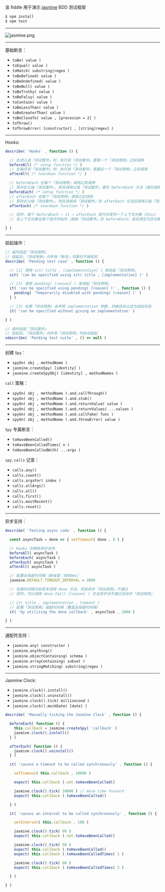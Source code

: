 该 fiddle 用于演示 [jasmine](http://jasmine.github.io/) BDD 测试框架

```sh
$ npm install
$ npm test
```

---

![jasmine.png](https://raw.githubusercontent.com/pwnn/img/master/jasmine.png)

---

基础断言：

- `toBe( value )`
- `toEqual( value )`
- `toMatch( substring|regex )`
- `toBeDefined( value )`
- `toBeUndefined( value )`
- `toBeNull( value )`
- `toBeTruthy( value )`
- `toBeFalsy( value )`
- `toContain( value )`
- `toBeLessThan( value )`
- `toBeGreaterThan( value )`
- `toBeCloseTo( value , [precesion = 2] )`
- `toThrow()`
- `toThrowError( [constructor] , [string|regex] )`

---

Hooks:

```js
describe( 'Hooks' , function () {

  // 在进入该「测试套件」时，执行该「测试套件」里第一个「测试用例」之前调用
  beforeAll( /* setup function */ )
  // 在离开该「测试套件」时，执行该「测试套件」里最后一个「测试用例」之后调用
  afterAll( /* teardown function */ )

  // beforeEach 在每个「测试用例」调用之前调用
  // 若存在父级「测试套件」，则先调用父级「测试套件」里的 beforeEach 方法（递归调用）
  beforeEach( /* setup function */ )
  // afterEach 在每个「测试用例」调用之后调用
  // 若存在父级「测试套件」，则在调用该「测试套件」的 afterEach 方法后调用父级「测试套件」里的 afterEach 方法（递归调用）
  afterEach( /* teardown function */ )

  // 同时，每个 beforeEach → it → afterEach 迭代共享同一个上下文对象（this）
  // 该上下文对象在每个迭代开始时（根级「测试套件」的 beforeEach）自动清空为空对象

} )
```

---

挂起操作：

```js
// 临时挂起「测试用例」
// 挂起后，「测试用例」内所有「断言」均暂时不做校验
describe( 'Pending test case' , function () {

  // [1] 使用 xit( title , [implementation] ) 来挂起「测试用例」
  xit( 'can be specified using xit( title , [implementation] )' )

  // [2] 使用 pending( [reason] ) 来挂起「测试用例」
  it( 'can be specified using pending( [reason] )' , function () {
    pending( 'Temporarily disabled with pending( [reason] )' )
  } )

  // [3] 如果「测试用例」未声明 implementation 参数，则被自动认定为挂起状态
  it( 'can be specified without giving an implementation' )

} )

// 临时挂起「测试套件」
// 挂起后，「测试套件」内所有「测试用例」均自动挂起
xdescribe( 'Pending test suite' , () => null )
```

---

创建 `Spy`：

- `spyOn( obj , methodName )`
- `jasmine.createSpy( [identity] )`
- `jasmine.createSpyObj( [identity] , methodNames )`

`call` 策略：

- `spyOn( obj , methodName ).and.callThrough()`
- `spyOn( obj , methodName ).and.stub()`
- `spyOn( obj , methodName ).and.returnValue( value )`
- `spyOn( obj , methodName ).and.returnValues( ...values )`
- `spyOn( obj , methodName ).and.callFake( func )`
- `spyOn( obj , methodName ).and.throwError( value )`

`Spy` 专属断言：

- `toHaveBeenCalled()`
- `toHaveBeenCalledTimes( n )`
- `toHaveBeenCalledWith( ...args )`

`spy.calls` 记录：

- `calls.any()`
- `calls.count()`
- `calls.argsFor( index )`
- `calls.allArgs()`
- `calls.all()`
- `calls.first()`
- `calls.mostRecent()`
- `calls.reset()`

---

异步支持：

```js
describe( 'Testing async code' , function () {

  const asyncTask = done => { setTimeout( done , 0 ) }

  // Hooks 亦拥有异步支持
  beforeAll( asyncTask )
  beforeEach( asyncTask )
  afterEach( asyncTask )
  afterAll( asyncTask )

  // 配置全局超时间隔（缺省值：5000ms）
  jasmine.DEFAULT_TIMEOUT_INTERVAL = 3000

  // 在超时间隔内如若未调用 done 方法，则该异步「测试用例」不通过
  // 同时，可以调用 done.fail( [reason] ) 方法来手动不通过该异步「测试用例」

  // it( title , implementation , timeout )
  // 配置「测试用例」级超时间隔（覆盖全局超时间隔）
  it( 'by utilizing the done callback' , asyncTask , 2000 )

} )
```

---

通配符支持：

- `jasmine.any( constructor )`
- `jasmine.anything()`
- `jasmine.objectContaining( schema )`
- `jasmine.arrayContaining( subset )`
- `jasmine.stringMatching( substring|regex )`

---

Jasmine Clock:

- `jasmine.clock().install()`
- `jasmine.clock().uninstall()`
- `jasmine.clock().tick( millisecond )`
- `jasmine.clock().mockDate( [date] )`

```js
describe( 'Manually ticking the Jasmine Clock' , function () {

  beforeEach( function () {
    this.callback = jasmine.createSpy( 'callback' )
    jasmine.clock().install()
  } )

  afterEach( function () {
    jasmine.clock().uninstall()
  } )

  it( 'causes a timeout to be called synchronously' , function () {

    setTimeout( this.callback , 10000 )

    expect( this.callback ).not.toHaveBeenCalled()

    jasmine.clock().tick( 10000 ) // move time forward
    expect( this.callback ).toHaveBeenCalled()

  } )

  it( 'causes an interval to be called synchronously' , function () {

    setInterval( this.callback , 100 )

    jasmine.clock().tick( 99 )
    expect( this.callback ).not.toHaveBeenCalled()

    jasmine.clock().tick( 50 )
    expect( this.callback ).toHaveBeenCalled()
    expect( this.callback ).toHaveBeenCalledTimes( 1 )

    jasmine.clock().tick( 80 )
    expect( this.callback ).toHaveBeenCalledTimes( 2 )

  } )

} )
```
